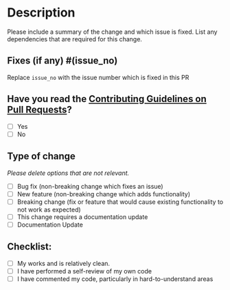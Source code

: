 <!--
Thank you for sending the PR! We appreciate you spending the time to work on these changes.
Help us understand your motivation by explaining why you decided to make this change.
Happy Contributing!
-->

# Description

Please include a summary of the change and which issue is fixed. List any dependencies that are required for this change.

## Fixes (if any) #(issue_no) 

Replace `issue_no` with the issue number which is fixed in this PR

## Have you read the [Contributing Guidelines on Pull Requests](https://github.com/avinashkranjan/Amazing-Python-Scripts/blob/master/CONTRIBUTING.md)?

- [ ] Yes
- [ ] No

## Type of change

_Please delete options that are not relevant._

- [ ] Bug fix (non-breaking change which fixes an issue)
- [ ] New feature (non-breaking change which adds functionality)
- [ ] Breaking change (fix or feature that would cause existing functionality to not work as expected)
- [ ] This change requires a documentation update
- [ ] Documentation Update

## Checklist:

- [ ] My works and is relatively clean. 
- [ ] I have performed a self-review of my own code
- [ ] I have commented my code, particularly in hard-to-understand areas
